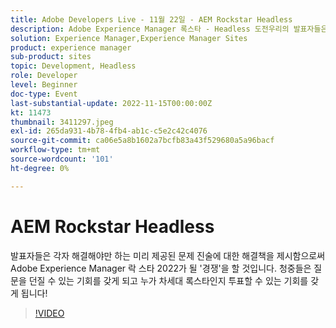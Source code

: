 ```yaml
---
title: Adobe Developers Live - 11월 22일 - AEM Rockstar Headless
description: Adobe Experience Manager 록스타 - Headless 도전우리의 발표자들은 각자 해결해야 하는 미리 제공된 문제 진술에 대한 해결책을 제시함으로써 Adobe Experience Manager 록스타 2022가 될 '경쟁'을 할 것입니다. 청중들은 질문을 던질 수 있는 기회를 갖게 되고 누가 차세대 록스타인지 투표할 수 있는 기회를 갖게 됩니다!
solution: Experience Manager,Experience Manager Sites
product: experience manager
sub-product: sites
topic: Development, Headless
role: Developer
level: Beginner
doc-type: Event
last-substantial-update: 2022-11-15T00:00:00Z
kt: 11473
thumbnail: 3411297.jpeg
exl-id: 265da931-4b78-4fb4-ab1c-c5e2c42c4076
source-git-commit: ca06e5a8b1602a7bcfb83a43f529680a5a96bacf
workflow-type: tm+mt
source-wordcount: '101'
ht-degree: 0%

---
```


# AEM Rockstar Headless

발표자들은 각자 해결해야만 하는 미리 제공된 문제 진술에 대한 해결책을 제시함으로써 Adobe Experience Manager 락 스타 2022가 될 &#39;경쟁&#39;을 할 것입니다. 청중들은 질문을 던질 수 있는 기회를 갖게 되고 누가 차세대 록스타인지 투표할 수 있는 기회를 갖게 됩니다!

>[!VIDEO](https://video.tv.adobe.com/v/3411297/?quality=12&learn=on)
